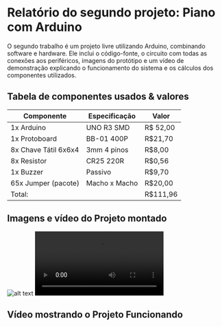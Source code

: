 # Relatório do segundo projeto: Piano com Arduino
O segundo trabalho é um projeto livre utilizando Arduino, combinando software e hardware. Ele inclui o código-fonte, o circuito com todas as conexões aos periféricos, imagens do protótipo e um vídeo de demonstração explicando o funcionamento do sistema e os cálculos dos componentes utilizados.

## Tabela de componentes usados & valores

| Componente | Especificação | Valor |
|------------|---------------|-------|
|1x Arduino|UNO R3 SMD|R$ 52,00|
|1x Protoboard|BB-01 400P|R$21,70|
|8x Chave Tátil 6x6x4|3mm 4 pinos|R$8,00|
|8x Resistor|CR25 220R|R$0,56|
|1x Buzzer|Passivo|R$9,70|
|65x Jumper (pacote)|Macho x Macho|R$20,00|
|Total:||R$111,96|

## Imagens e vídeo do Projeto montado
![alt text](<Imagem do WhatsApp de 2025-07-01 à(s) 22.34.51_e47b80b1.jpg>)
<video controls src="Vídeo do WhatsApp de 2025-07-01 à(s) 22.34.50_d79ff2f3.mp4" title="Title"></video>

## Vídeo mostrando o Projeto Funcionando